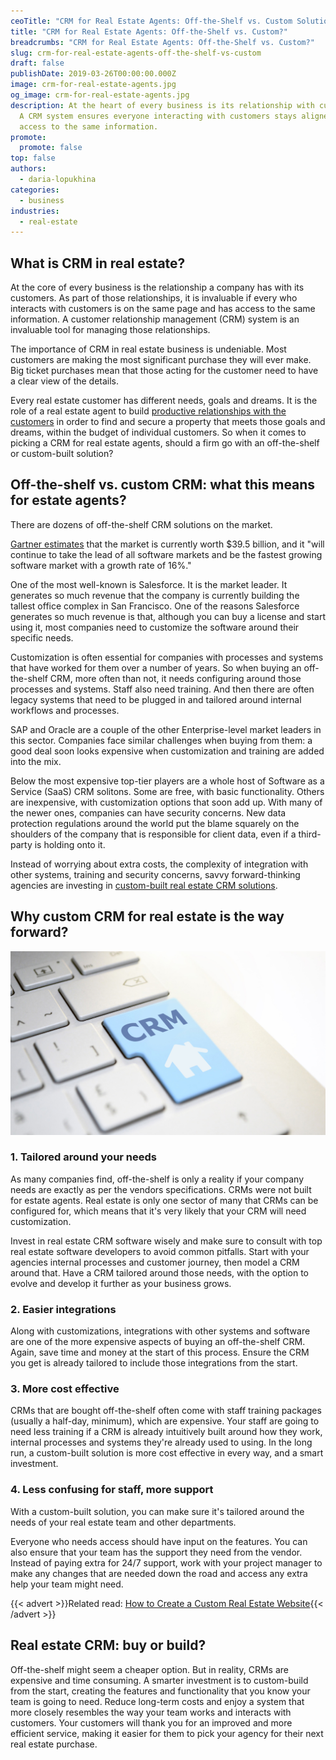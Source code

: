 ```yaml
---
ceoTitle: "CRM for Real Estate Agents: Off-the-Shelf vs. Custom Solutions"
title: "CRM for Real Estate Agents: Off-the-Shelf vs. Custom?"
breadcrumbs: "CRM for Real Estate Agents: Off-the-Shelf vs. Custom?"
slug: crm-for-real-estate-agents-off-the-shelf-vs-custom
draft: false
publishDate: 2019-03-26T00:00:00.000Z
image: crm-for-real-estate-agents.jpg
og_image: crm-for-real-estate-agents.jpg
description: At the heart of every business is its relationship with customers.
  A CRM system ensures everyone interacting with customers stays aligned and has
  access to the same information.
promote:
  promote: false
top: false
authors:
  - daria-lopukhina
categories:
  - business
industries:
  - real-estate
---
```

## What is CRM in real estate?

At the core of every business is the relationship a company has with its customers. As part of those relationships, it is invaluable if every who interacts with customers is on the same page and has access to the same information. A customer relationship management (CRM) system is an invaluable tool for managing those relationships.

The importance of CRM in real estate business is undeniable. Most customers are making the most significant purchase they will ever make. Big ticket purchases mean that those acting for the customer need to have a clear view of the details.

Every real estate customer has different needs, goals and dreams. It is the role of a real estate agent to build <a href="https://www.forbes.com/sites/forbesrealestatecouncil/2018/06/25/12-client-relationship-tips-that-will-help-your-real-estate-business-flourish/#2a859aaf385a" target="_blank">productive relationships with the customers</a> in order to find and secure a property that meets those goals and dreams, within the budget of individual customers. So when it comes to picking a CRM for real estate agents, should a firm go with an off-the-shelf or custom-built solution?

## Off-the-shelf vs. custom CRM: what this means for estate agents?

There are dozens of off-the-shelf CRM solutions on the market.

<a href="https://www.gartner.com/en/newsroom/press-releases/2018-04-10-gartner-says-crm-became-the-largest-software-market-in-2017-and-will-be-the-fastest-growing-software-market-in-2018" target="_blank">Gartner estimates</a> that the market is currently worth $39.5 billion, and it "will continue to take the lead of all software markets and be the fastest growing software market with a growth rate of 16%."

One of the most well-known is Salesforce. It is the market leader. It generates so much revenue that the company is currently building the tallest office complex in San Francisco. One of the reasons Salesforce generates so much revenue is that, although you can buy a license and start using it, most companies need to customize the software around their specific needs.

Customization is often essential for companies with processes and systems that have worked for them over a number of years. So when buying an off-the-shelf CRM, more often than not, it needs configuring around those processes and systems. Staff also need training. And then there are often legacy systems that need to be plugged in and tailored around internal workflows and processes.

SAP and Oracle are a couple of the other Enterprise-level market leaders in this sector. Companies face similar challenges when buying from them: a good deal soon looks expensive when customization and training are added into the mix.

Below the most expensive top-tier players are a whole host of Software as a Service (SaaS) CRM solitons. Some are free, with basic functionality. Others are inexpensive, with customization options that soon add up. With many of the newer ones, companies can have security concerns. New data protection regulations around the world put the blame squarely on the shoulders of the company that is responsible for client data, even if a third-party is holding onto it.

Instead of worrying about extra costs, the complexity of integration with other systems, training and security concerns, savvy forward-thinking agencies are investing in [custom-built real estate CRM solutions](https://anadea.info/solutions/real-estate-software).

## Why custom CRM for real estate is the way forward?

![CRM for real estate](crm-for-real-estate-agents.jpg)

### 1. Tailored around your needs

As many companies find, off-the-shelf is only a reality if your company needs are exactly as per the vendors specifications. CRMs were not built for estate agents. Real estate is only one sector of many that CRMs can be configured for, which means that it's very likely that your CRM will need customization.

Invest in real estate CRM software wisely and make sure to consult with top real estate software developers to avoid common pitfalls. Start with your agencies internal processes and customer journey, then model a CRM around that. Have a CRM tailored around those needs, with the option to evolve and develop it further as your business grows.

### 2. Easier integrations

Along with customizations, integrations with other systems and software are one of the more expensive aspects of buying an off-the-shelf CRM. Again, save time and money at the start of this process. Ensure the CRM you get is already tailored to include those integrations from the start.

### 3. More cost effective

CRMs that are bought off-the-shelf often come with staff training packages (usually a half-day, minimum), which are expensive. Your staff are going to need less training if a CRM is already intuitively built around how they work, internal processes and systems they're already used to using. In the long run, a custom-built solution is more cost effective in every way, and a smart investment.

### 4. Less confusing for staff, more support

With a custom-built solution, you can make sure it's tailored around the needs of your real estate team and other departments.

Everyone who needs access should have input on the features. You can also ensure that your team has the support they need from the vendor. Instead of paying extra for 24/7 support, work with your project manager to make any changes that are needed down the road and access any extra help your team might need.

{{< advert >}}Related read: [How to Create a Custom Real Estate Website](https://anadea.info/blog/how-to-create-a-real-estate-web-platform){{< /advert >}}

## Real estate CRM: buy or build?

Off-the-shelf might seem a cheaper option. But in reality, CRMs are expensive and time consuming. A smarter investment is to custom-build from the start, creating the features and functionality that you know your team is going to need. Reduce long-term costs and enjoy a system that more closely resembles the way your team works and interacts with customers. Your customers will thank you for an improved and more efficient service, making it easier for them to pick your agency for their next real estate purchase.
